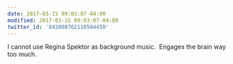 ```yaml
---
date: 2017-03-15 09:03:07-04:00
modified: 2017-03-15 09:03:07-04:00
twitter_id: '842008762118504450'
---
```


  I cannot use Regina Spektor as background music. &nbsp;Engages the brain way too much.